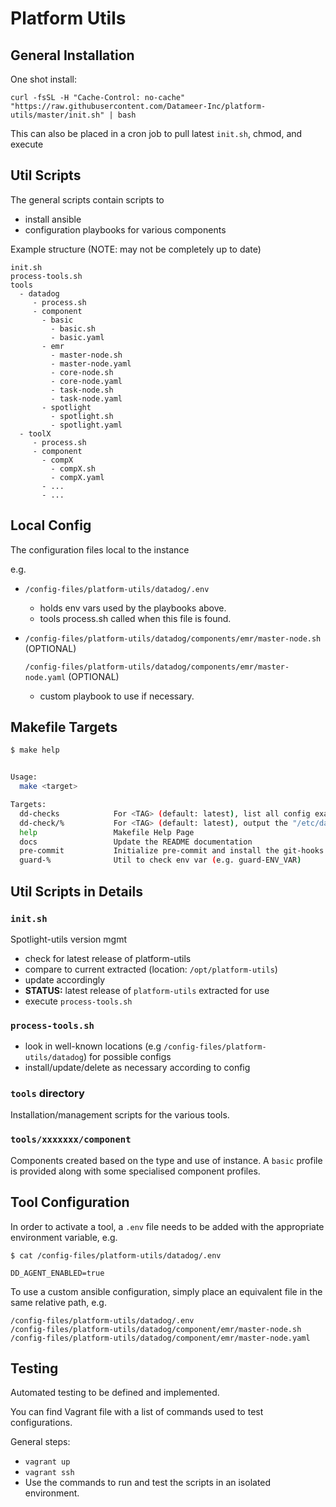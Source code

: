 # Platform Utils

## General Installation

One shot install:

```shell
curl -fsSL -H "Cache-Control: no-cache" "https://raw.githubusercontent.com/Datameer-Inc/platform-utils/master/init.sh" | bash
```

This can also be placed in a cron job to pull latest `init.sh`, chmod, and execute

## Util Scripts

The general scripts contain scripts to

- install ansible
- configuration playbooks for various components

Example structure (NOTE: may not be completely up to date)

```shell
init.sh
process-tools.sh
tools
  - datadog
     - process.sh
     - component
       - basic
         - basic.sh
         - basic.yaml
       - emr
         - master-node.sh
         - master-node.yaml
         - core-node.sh
         - core-node.yaml
         - task-node.sh
         - task-node.yaml
       - spotlight
         - spotlight.sh
         - spotlight.yaml
  - toolX
     - process.sh
     - component
       - compX
         - compX.sh
         - compX.yaml
       - ...
       - ...
```

## Local Config

The configuration files local to the instance

e.g.

- `/config-files/platform-utils/datadog/.env`
  - holds env vars used by the playbooks above.
  - tools process.sh called when this file is found.
- `/config-files/platform-utils/datadog/components/emr/master-node.sh` (OPTIONAL)

  `/config-files/platform-utils/datadog/components/emr/master-node.yaml` (OPTIONAL)
  - custom playbook to use if necessary.

## Makefile Targets

<!-- START makefile-doc -->
```bash
$ make help


Usage:
  make <target>

Targets:
  dd-checks            For <TAG> (default: latest), list all config examples found in "/etc/datadog-agent/conf.d"
  dd-check/%           For <TAG> (default: latest), output the "/etc/datadog-agent/conf.d/<%>.d/conf.yaml.example"
  help                 Makefile Help Page
  docs                 Update the README documentation
  pre-commit           Initialize pre-commit and install the git-hooks
  guard-%              Util to check env var (e.g. guard-ENV_VAR)
```
<!-- END makefile-doc -->

## Util Scripts in Details

### `init.sh`

Spotlight-utils version mgmt

- check for latest release of platform-utils
- compare to current extracted (location: `/opt/platform-utils`)
- update accordingly
- **STATUS:** latest release of `platform-utils` extracted for use
- execute `process-tools.sh`

### `process-tools.sh`

- look in well-known locations (e.g `/config-files/platform-utils/datadog`) for possible configs
- install/update/delete as necessary according to config

### `tools` directory

Installation/management scripts for the various tools.

### `tools/xxxxxxx/component`

Components created based on the type and use of instance. A `basic` profile is provided along with some specialised component profiles.

## Tool Configuration

In order to activate a tool, a `.env` file needs to be added with the appropriate environment variable, e.g.

```shell
$ cat /config-files/platform-utils/datadog/.env

DD_AGENT_ENABLED=true
```

To use a custom ansible configuration, simply place an equivalent file in the same relative path, e.g.

```shell
/config-files/platform-utils/datadog/.env
/config-files/platform-utils/datadog/component/emr/master-node.sh
/config-files/platform-utils/datadog/component/emr/master-node.yaml
```

## Testing

Automated testing to be defined and implemented.

You can find Vagrant file with a list of commands used to test configurations.

General steps:

- `vagrant up`
- `vagrant ssh`
- Use the commands to run and test the scripts in an isolated environment.
